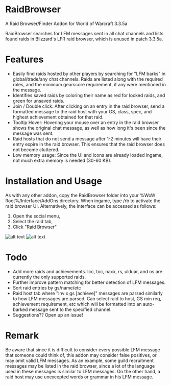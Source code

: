 # RaidBrowser
A Raid Browser/Finder Addon for World of Warcraft 3.3.5a

RaidBrowser searches for LFM messages sent in all chat channels and lists found raids in Blizzard's 
LFR raid browser, which is unused in patch 3.3.5a. 

# Features

- Easily find raids hosted by other players by searching for "LFM barks" in global/trade/any chat channels. Raids are listed along with the required roles, and the minimum gearscore requirement, if any were mentioned in the message.
- Identifies saved raids by coloring their name as red for locked raids, and green for unsaved raids.
- Join / Double click: After clicking on an entry in the raid browser, send a formatted message to the raid host with your GS, class, spec, and highest achievement obtained for that raid.
- Tooltip Hover: Hovering your mouse over an entry in the raid browser shows the original chat message, as well as how long it's been since the message was sent.
- Raid hosts that do not send a message after 1-2 minutes will have their entry expire in the raid browser. This ensures that the raid browser does not become cluttered.
- Low memory usage: Since the UI and icons are already loaded ingame, not much extra memory is needed (30-60 KB).

# Installation and Usage
As with any other addon, copy the RaidBrowser folder into your %WoW Root%/Interface/AddOns directory. When ingame, type /rb to activate
the raid browser UI. Alternatively, the interface can be accessed as follows:
1. Open the social menu,
2. Select the raid tab,
3. Click "Raid Browser"

![alt text](https://i.imgur.com/1hCayWJ.png)
![alt text](https://i.imgur.com/rEx7HiX.png)

# Todo
- Add more raids and achievements. Icc, toc, naxx, rs, ulduar, and os are currently the only supported raids.
- Further improve pattern matching for better detection of LFM messages.
- Sort raid entries by gs/name/etc
- Raid host tab where "Inv x gs [achieve]" messages are parsed similarly to how LFM messages are parsed. Can select raid to host, GS min req, achievement requirement, etc which will be formatted into an auto-barked message sent to the specified channel.
- Suggestions?? Open up an issue!

# Remark

Be aware that since it is difficult to consider every possible LFM message that someone could think of, this addon may consider false 
positives, or may omit valid LFM messages. As an example, some guild recruitment messages may be listed in the raid browser, since a lot of the language used in these messages is similar to LFM messages. On the other hand, a raid host may use unexcepted words or grammar in his LFM message.

